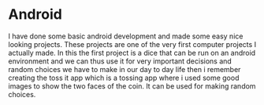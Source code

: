 # Android
I have done some basic android development and made some easy nice looking projects. These projects are one of the very first computer projects I actually made.
In this the first project is a dice that can be run on an android environment and we can thus use it for very important decisions and random choices we have to make in our day to day life
then i remember creating the toss it app which is a tossing app where i used some good images to show the two faces of the coin. It can be used for making random choices.
